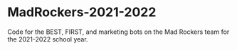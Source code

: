 # MadRockers-2021-2022
Code for the BEST, FIRST, and marketing bots on the Mad Rockers team for the 2021-2022 school year.
